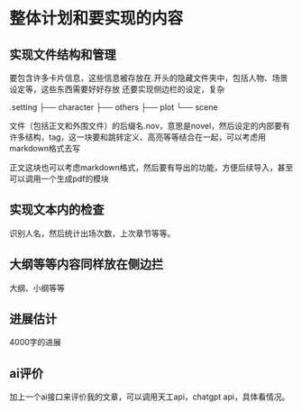 # 整体计划和要实现的内容

## 
## 实现文件结构和管理
要包含许多卡片信息，这些信息被存放在.开头的隐藏文件夹中，包括人物、场景设定等，这些东西需要好好存放
还要实现侧边栏的设定，复杂

.setting
├── character
├── others
├── plot
└── scene

文件（包括正文和外围文件）的后缀名.nov，意思是novel，然后设定的内部要有许多结构，tag，这一块要和跳转定义、高亮等等结合在一起，可以考虑用markdown格式去写

正文这块也可以考虑markdown格式，然后要有导出的功能，方便后续导入，甚至可以调用一个生成pdf的模块



## 实现文本内的检查
识别人名，然后统计出场次数，上次章节等等。

## 大纲等等内容同样放在侧边拦
大纲、小纲等等

## 进展估计
4000字的进展

## ai评价
加上一个ai接口来评价我的文章，可以调用天工api，chatgpt api，具体看情况。